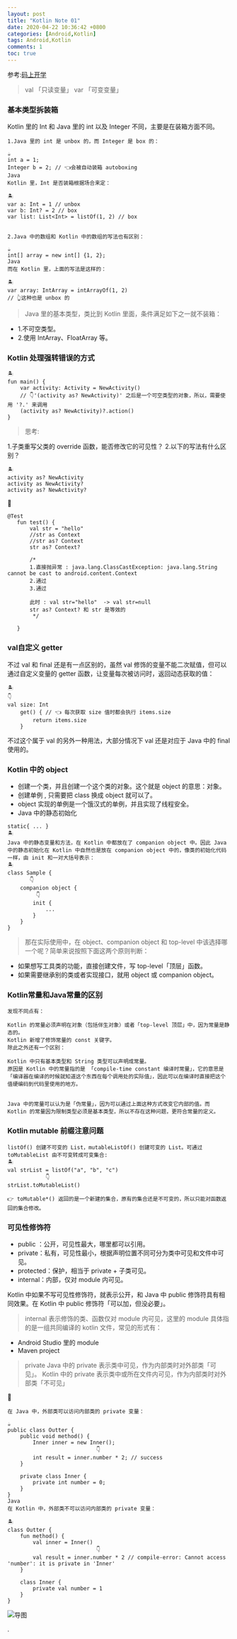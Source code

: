```yaml
---
layout: post
title: "Kotlin Note 01"
date: 2020-04-22 10:36:42 +0800
categories: [Android,Kotlin]
tags: Android,Kotlin
comments: 1
toc: true
---
```


参考:[码上开学](https://kaixue.io/)

> val 「只读变量」 var 「可变变量」

### 基本类型拆装箱
Kotlin 里的 Int 和 Java 里的 int 以及 Integer 不同，主要是在装箱方面不同。
```
1.Java 里的 int 是 unbox 的，而 Integer 是 box 的：

☕️
int a = 1;
Integer b = 2; // 👈会被自动装箱 autoboxing
Java
Kotlin 里，Int 是否装箱根据场合来定：

🏝️
var a: Int = 1 // unbox
var b: Int? = 2 // box
var list: List<Int> = listOf(1, 2) // box


2.Java 中的数组和 Kotlin 中的数组的写法也有区别：

☕️
int[] array = new int[] {1, 2};
Java
而在 Kotlin 里，上面的写法是这样的：

🏝️
var array: IntArray = intArrayOf(1, 2)
// 👆这种也是 unbox 的

```
> Java 里的基本类型，类比到 Kotlin 里面，条件满足如下之一就不装箱：

- 1.不可空类型。
- 2.使用 IntArray、FloatArray 等。


### Kotlin 处理强转错误的方式
```
🏝️
fun main() {
    var activity: Activity = NewActivity()
    // 👇'(activity as? NewActivity)' 之后是一个可空类型的对象，所以，需要使用 '?.' 来调用
    (activity as? NewActivity)?.action()
}
```
> 思考:

1.子类重写父类的 override 函数，能否修改它的可见性？
2.以下的写法有什么区别？

```
🏝️
activity as? NewActivity
activity as NewActivity?
activity as? NewActivity?
```
🍎
```
@Test
   fun test() {
       val str = "hello"
       //str as Context
       //str as? Context
       str as? Context?

       /*
       1.直接抛异常 : java.lang.ClassCastException: java.lang.String cannot be cast to android.content.Context
       2.通过
       3.通过

       此时 : val str="hello"  -> val str=null
       str as? Context? 和 str 是等效的
        */

   }
```
### val自定义 getter
不过 val 和 final 还是有一点区别的，虽然 val 修饰的变量不能二次赋值，但可以通过自定义变量的 getter 函数，让变量每次被访问时，返回动态获取的值：
```
🏝️
👇
val size: Int
    get() { // 👈 每次获取 size 值时都会执行 items.size
        return items.size
    }
```
不过这个属于 val 的另外一种用法，大部分情况下 val 还是对应于 Java 中的 final 使用的。

### Kotlin 中的 object
- 创建一个类，并且创建一个这个类的对象。这个就是 object 的意思：对象。
- 创建单例 , 只需要把 class 换成 object 就可以了。
- object 实现的单例是一个饿汉式的单例，并且实现了线程安全。
- Java 中的静态初始化
```
static{ ... }
🏝️
Java 中的静态变量和方法，在 Kotlin 中都放在了 companion object 中。因此 Java 中的静态初始化在 Kotlin 中自然也是放在 companion object 中的，像类的初始化代码一样，由 init 和一对大括号表示：
🏝️
class Sample {
       👇
    companion object {
         👇
        init {
            ...
        }
    }
}
```
> 那在实际使用中，在 object、companion object 和 top-level 中该选择哪一个呢？简单来说按照下面这两个原则判断：

- 如果想写工具类的功能，直接创建文件，写 top-level「顶层」函数。
- 如果需要继承别的类或者实现接口，就用 object 或 companion object。

### Kotlin常量和Java常量的区别
```
发现不同点有：

Kotlin 的常量必须声明在对象（包括伴生对象）或者「top-level 顶层」中，因为常量是静态的。
Kotlin 新增了修饰常量的 const 关键字。
除此之外还有一个区别：

Kotlin 中只有基本类型和 String 类型可以声明成常量。
原因是 Kotlin 中的常量指的是 「compile-time constant 编译时常量」，它的意思是「编译器在编译的时候就知道这个东西在每个调用处的实际值」，因此可以在编译时直接把这个值硬编码到代码里使用的地方。


Java 中的常量可以认为是「伪常量」，因为可以通过上面这种方式改变它内部的值。而 Kotlin 的常量因为限制类型必须是基本类型，所以不存在这种问题，更符合常量的定义。

```

### Kotlin mutable 前缀注意问题
```
listOf() 创建不可变的 List，mutableListOf() 创建可变的 List。可通过 toMutableList 由不可变转成可变集合:
🏝️
val strList = listOf("a", "b", "c")
            👇
strList.toMutableList()

👉 toMutable*() 返回的是一个新建的集合，原有的集合还是不可变的，所以只能对函数返回的集合修改。
```

### 可见性修饰符
- public ：公开，可见性最大，哪里都可以引用。
- private：私有，可见性最小，根据声明位置不同可分为类中可见和文件中可见。
- protected：保护，相当于 private + 子类可见。
- internal：内部，仅对 module 内可见。

Kotlin 中如果不写可见性修饰符，就表示公开，和 Java 中 public 修饰符具有相同效果。在 Kotlin 中 public 修饰符「可以加，但没必要」。

> internal 表示修饰的类、函数仅对 module 内可见，这里的 module 具体指的是一组共同编译的 kotlin 文件，常见的形式有：

- Android Studio 里的 module
- Maven project

> private
Java 中的 private 表示类中可见，作为内部类时对外部类「可见」。
Kotlin 中的 private 表示类中或所在文件内可见，作为内部类时对外部类「不可见」

🌰
```
在 Java 中，外部类可以访问内部类的 private 变量：

☕️
public class Outter {
    public void method() {
        Inner inner = new Inner();
                            👇
        int result = inner.number * 2; // success
    }

    private class Inner {
        private int number = 0;
    }
}
Java
在 Kotlin 中，外部类不可以访问内部类的 private 变量：

🏝️
class Outter {
    fun method() {
        val inner = Inner()
                            👇
        val result = inner.number * 2 // compile-error: Cannot access 'number': it is private in 'Inner'
    }

    class Inner {
        private val number = 1
    }
}
```


![导图](/files/androidhigh/导图.png)


















































.
